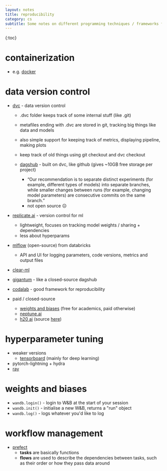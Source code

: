 ```yaml
---
layout: notes
title: reproducibility
category: cs
subtitle: Some notes on different programming techniques / frameworks for reproducibility
---
```


{:toc}

# containerization

- e.g. [docker](https://docs.docker.com/get-started/overview/)



# data version control

- [dvc](https://dvc.org/) - data version control

  - .dvc folder keeps track of some internal stuff (like .git)
  - metafiles ending with .dvc are stored in git, tracking big things like data and models

  - also simple support for keeping track of metrics, displaying pipeline, making plots

  - keep track of old things using git checkout and dvc checkout	

  - [dagshub](https://dagshub.com/docs/experiment-tutorial/overview/) - built on dvc, like github (gives ~10GB free storage per project)

    - “Our recommendation is to separate distinct experiments (for example, different types of models) into separate branches, while smaller changes between runs (for example, changing model parameters) are consecutive commits on the same branch.”
     - not open source :frowning_face:
 - [replicate.ai](https://replicate.ai/) - version control for ml
   - lightweight, focuses on tracking model weights / sharing + dependencies
   - less about hyperparams
 - [mlflow](https://mlflow.org/) (open-source) from databricks

   - API and UI for logging parameters, code versions, metrics and output files
 - [clear-ml](https://github.com/allegroai/trains)

 - [gigantum](https://www.youtube.com/watch?v=He0hBcq49Gw) - like a closed-source dagshub
 - [codalab](https://codalab-worksheets.readthedocs.io/en/latest/) - good framework for reproducibility
 - paid / closed-source
   - [weights and biases](https://www.wandb.com/) (free for academics, paid otherwise)
   - [neptune.ai](https://neptune.ai/)
    - [h20 ai](https://www.youtube.com/watch?time_continue=149&v=ZqCoFp3-rGc&feature=emb_logo) (source [here](https://github.com/h2oai/h2o-3))



# hyperparameter tuning

- weaker versions
   - [tensorboard](https://www.tensorflow.org/tensorboard) (mainly for deep learning)
- pytorch-lightning + hydra
- [ray](https://github.com/ray-project/ray)



# weights and biases

- `wandb.login()` - login to W&B at the start of your session
- `wandb.init()` - initialise a new W&B, returns a "run" object
- `wandb.log()` - logs whatever you'd like to log



# workflow management

- [prefect](https://www.prefect.io/core)
   - **tasks** are basically functions
   - **flows** are used to describe the dependencies between tasks, such as their order or how they pass data around
